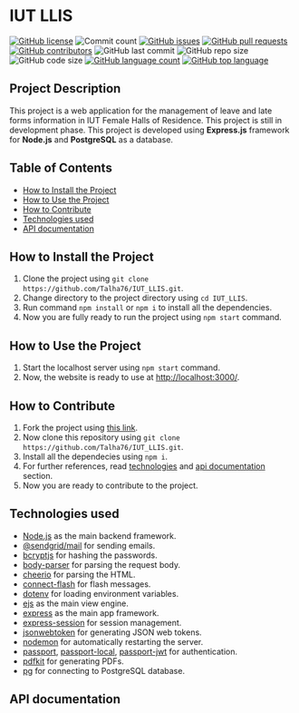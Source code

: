 # IUT LLIS
  
[![GitHub license](https://img.shields.io/github/license/Talha76/IUT_LLIS)](LICENSE) ![Commit count](https://img.shields.io/github/commit-activity/t/talha76/iut_llis) [![GitHub issues](https://img.shields.io/github/issues/Talha76/IUT_LLIS)](ISSUES) [![GitHub pull requests](https://img.shields.io/github/issues-pr/Talha76/IUT_LLIS)](PULL_REQUESTS) [![GitHub contributors](https://img.shields.io/github/contributors/Talha76/IUT_LLIS)](CONTRIBUTORS) ![GitHub last commit](https://img.shields.io/github/last-commit/Talha76/IUT_LLIS)
![GitHub repo size](https://img.shields.io/github/repo-size/Talha76/IUT_LLIS) ![GitHub code size](https://img.shields.io/github/languages/code-size/Talha76/IUT_LLIS) [![GitHub language count](https://img.shields.io/github/languages/count/Talha76/IUT_LLIS)](LANGUAGE_COUNT) [![GitHub top language](https://img.shields.io/github/languages/top/Talha76/IUT_LLIS)](TOP_LANGUAGE)

## Project Description

This project is a web application for the management of leave and late forms information in IUT Female Halls of Residence. This project is still in development phase. This project is developed using **Express.js** framework for **Node.js** and **PostgreSQL** as a database.

## Table of Contents

- [How to Install the Project](#how-to-install-the-project)
- [How to Use the Project](#how-to-use-the-project)
- [How to Contribute](#how-to-contribute)
- [Technologies used](#technologies-used)
- [API documentation](#api-documentation)

## How to Install the Project

1. Clone the project using `git clone https://github.com/Talha76/IUT_LLIS.git`.
2. Change directory to the project directory using `cd IUT_LLIS`.
3. Run command `npm install` or `npm i` to install all the dependencies.
4. Now you are fully ready to run the project using `npm start` command.

## How to Use the Project

1. Start the localhost server using `npm start` command.
2. Now, the website is ready to use at <http://localhost:3000/>.

## How to Contribute

1. Fork the project using [this link](https://github.com/Talha76/IUT_LLIS/fork).
2. Now clone this repository using `git clone https://github.com/Talha76/IUT_LLIS.git`.
3. Install all the dependecies using `npm i`.
4. For further references, read [technologies](#technologies-used) and [api documentation](#api-documentation) section.
5. Now you are ready to contribute to the project.

## Technologies used

- [Node.js](https://nodejs.org/en/) as the main backend framework.
- [@sendgrid/mail](https://www.npmjs.com/package/@sendgrid/mail) for sending emails.
- [bcryptjs](https://www.npmjs.com/package/bcryptjs) for hashing the passwords.
- [body-parser](https://www.npmjs.com/package/body-parser) for parsing the request body.
- [cheerio](https://www.npmjs.com/package/cheerio) for parsing the HTML.
- [connect-flash](https://www.npmjs.com/package/connect-flash) for flash messages.
- [dotenv](https://www.npmjs.com/package/dotenv) for loading environment variables.
- [ejs](https://www.npmjs.com/package/ejs) as the main view engine.
- [express](https://expressjs.com/) as the main app framework.
- [express-session](https://www.npmjs.com/package/express-session) for session management.
- [jsonwebtoken](https://www.npmjs.com/package/jsonwebtoken) for generating JSON web tokens.
- [nodemon](https://www.npmjs.com/package/nodemon) for automatically restarting the server.
- [passport](https://www.npmjs.com/package/passport), [passport-local](https://www.npmjs.com/package/passport-local), [passport-jwt](https://www.npmjs.com/package/passport-jwt) for authentication.
- [pdfkit](https://www.npmjs.com/package/pdfkit) for generating PDFs.
- [pg](https://www.npmjs.com/package/pg) for connecting to PostgreSQL database.

## API documentation
